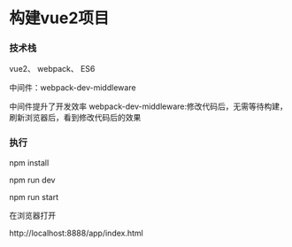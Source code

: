 # 构建vue2项目
### 技术栈
vue2、
webpack、
ES6

中间件：webpack-dev-middleware

中间件提升了开发效率
webpack-dev-middleware:修改代码后，无需等待构建，刷新浏览器后，看到修改代码后的效果


### 执行
npm install

npm run dev  

npm run start

在浏览器打开

http://localhost:8888/app/index.html
